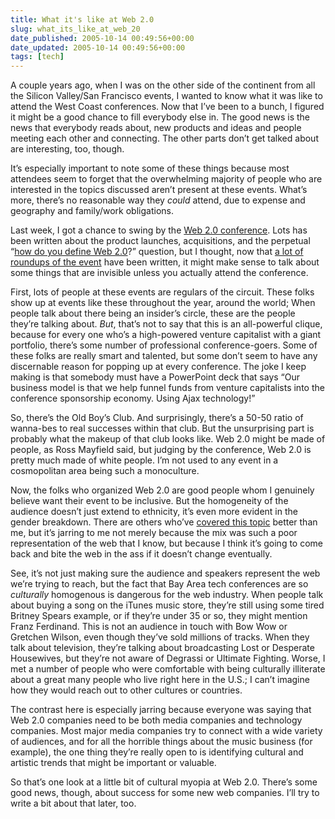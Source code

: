 ```yaml
---
title: What it's like at Web 2.0
slug: what_its_like_at_web_20
date_published: 2005-10-14 00:49:56+00:00
date_updated: 2005-10-14 00:49:56+00:00
tags: [tech]
---
```

A couple years ago, when I was on the other side of the continent from all the Silicon Valley/San Francisco events, I wanted to know what it was like to attend the West Coast conferences. Now that I’ve been to a bunch, I figured it might be a good chance to fill everybody else in. The good news is the news that everybody reads about, new products and ideas and people meeting each other and connecting. The other parts don’t get talked about are interesting, too, though.

It’s especially important to note some of these things because most attendees seem to forget that the overwhelming majority of people who are interested in the topics discussed aren’t present at these events. What’s more, there’s no reasonable way they *could* attend, due to expense and geography and family/work obligations.

Last week, I got a chance to swing by the [Web 2.0 conference](http://www.web2con.com/). Lots has been written about the product launches, acquisitions, and the perpetual “[how do you define Web 2.0](http://venture.blogs.com/vb/2005/10/web_20.html)?” question, but I thought, now that [a lot of roundups of the event](http://www.sixapart.com/about/corner/2005/10/my_week_at_web.html) have been written, it might make sense to talk about some things that are invisible unless you actually attend the conference.

First, lots of people at these events are regulars of the circuit. These folks show up at events like these throughout the year, around the world; When people talk about there being an insider’s circle, these are the people they’re talking about. *But*, that’s not to say that this is an all-powerful clique, because for every one who’s a high-powered venture capitalist with a giant portfolio, there’s some number of professional conference-goers. Some of these folks are really smart and talented, but some don’t seem to have any discernable reason for popping up at every conference. The joke I keep making is that somebody must have a PowerPoint deck that says “Our business model is that we help funnel funds from venture capitalists into the conference sponsorship economy. Using Ajax technology!”

So, there’s the Old Boy’s Club. And surprisingly, there’s a 50-50 ratio of wanna-bes to real successes within that club. But the unsurprising part is probably what the makeup of that club looks like. Web 2.0 might be made of people, as Ross Mayfield said, but judging by the conference, Web 2.0 is pretty much made of white people. I’m not used to any event in a cosmopolitan area being such a monoculture.

Now, the folks who organized Web 2.0 are good people whom I genuinely believe want their event to be inclusive. But the homogeneity of the audience doesn’t just extend to ethnicity, it’s even more evident in the gender breakdown. There are others who’ve [covered this topic](http://www.misbehaving.net/2005/10/speakerwatch_we.html) better than me, but it’s jarring to me not merely because the mix was such a poor representation of the web that I know, but because I think it’s going to come back and bite the web in the ass if it doesn’t change eventually.

See, it’s not just making sure the audience and speakers represent the web we’re trying to reach, but the fact that Bay Area tech conferences are so *culturally* homogenous is dangerous for the web industry. When people talk about buying a song on the iTunes music store, they’re still using some tired Britney Spears example, or if they’re under 35 or so, they might mention Franz Ferdinand. This is not an audience in touch with Bow Wow or Gretchen Wilson, even though they’ve sold millions of tracks. When they talk about television, they’re talking about broadcasting Lost or Desperate Housewives, but they’re not aware of Degrassi or Ultimate Fighting. Worse, I met a number of people who were comfortable with being culturally illiterate about a great many people who live right here in the U.S.; I can’t imagine how they would reach out to other cultures or countries.

The contrast here is especially jarring because everyone was saying that Web 2.0 companies need to be both media companies and technology companies. Most major media companies try to connect with a wide variety of audiences, and for all the horrible things about the music business (for example), the one thing they’re really open to is identifying cultural and artistic trends that might be important or valuable.

So that’s one look at a little bit of cultural myopia at Web 2.0. There’s some good news, though, about success for some new web companies. I’ll try to write a bit about that later, too.

